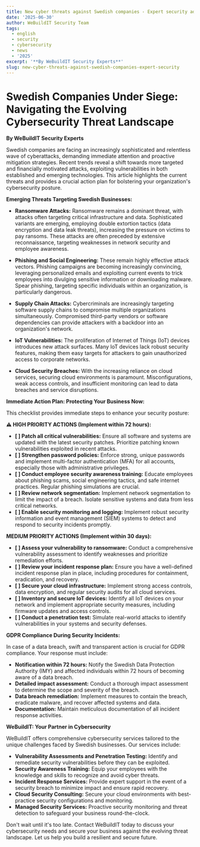 ```yaml
---
title: New cyber threats against Swedish companies - Expert security advice 2025
date: '2025-06-30'
author: WeBuildIT Security Team
tags:
  - english
  - security
  - cybersecurity
  - news
  - '2025'
excerpt: '**By WeBuildIT Security Experts**'
slug: new-cyber-threats-against-swedish-companies-expert-security
---
```

# Swedish Companies Under Siege: Navigating the Evolving Cybersecurity Threat Landscape

**By WeBuildIT Security Experts**

Swedish companies are facing an increasingly sophisticated and relentless wave of cyberattacks, demanding immediate attention and proactive mitigation strategies.  Recent trends reveal a shift towards more targeted and financially motivated attacks, exploiting vulnerabilities in both established and emerging technologies. This article highlights the current threats and provides a crucial action plan for bolstering your organization's cybersecurity posture.

**Emerging Threats Targeting Swedish Businesses:**

* **Ransomware Attacks:**  Ransomware remains a dominant threat, with attacks often targeting critical infrastructure and data.  Sophisticated variants are emerging, employing double extortion tactics (data encryption and data leak threats), increasing the pressure on victims to pay ransoms.  These attacks are often preceded by extensive reconnaissance, targeting weaknesses in network security and employee awareness.

* **Phishing and Social Engineering:**  These remain highly effective attack vectors.  Phishing campaigns are becoming increasingly convincing, leveraging personalized emails and exploiting current events to trick employees into divulging sensitive information or downloading malware.  Spear phishing, targeting specific individuals within an organization, is particularly dangerous.

* **Supply Chain Attacks:**  Cybercriminals are increasingly targeting software supply chains to compromise multiple organizations simultaneously.  Compromised third-party vendors or software dependencies can provide attackers with a backdoor into an organization's network.

* **IoT Vulnerabilities:** The proliferation of Internet of Things (IoT) devices introduces new attack surfaces.  Many IoT devices lack robust security features, making them easy targets for attackers to gain unauthorized access to corporate networks.

* **Cloud Security Breaches:** With the increasing reliance on cloud services, securing cloud environments is paramount.  Misconfigurations, weak access controls, and insufficient monitoring can lead to data breaches and service disruptions.


**Immediate Action Plan: Protecting Your Business Now:**

This checklist provides immediate steps to enhance your security posture:

**⚠️ HIGH PRIORITY ACTIONS (Implement within 72 hours):**

* **[ ] Patch all critical vulnerabilities:**  Ensure all software and systems are updated with the latest security patches.  Prioritize patching known vulnerabilities exploited in recent attacks.
* **[ ] Strengthen password policies:** Enforce strong, unique passwords and implement multi-factor authentication (MFA) for all accounts, especially those with administrative privileges.
* **[ ] Conduct employee security awareness training:**  Educate employees about phishing scams, social engineering tactics, and safe internet practices.  Regular phishing simulations are crucial.
* **[ ] Review network segmentation:**  Implement network segmentation to limit the impact of a breach.  Isolate sensitive systems and data from less critical networks.
* **[ ] Enable security monitoring and logging:**  Implement robust security information and event management (SIEM) systems to detect and respond to security incidents promptly.


**MEDIUM PRIORITY ACTIONS (Implement within 30 days):**

* **[ ] Assess your vulnerability to ransomware:**  Conduct a comprehensive vulnerability assessment to identify weaknesses and prioritize remediation efforts.
* **[ ] Review your incident response plan:** Ensure you have a well-defined incident response plan in place, including procedures for containment, eradication, and recovery.
* **[ ] Secure your cloud infrastructure:**  Implement strong access controls, data encryption, and regular security audits for all cloud services.
* **[ ] Inventory and secure IoT devices:** Identify all IoT devices on your network and implement appropriate security measures, including firmware updates and access controls.
* **[ ] Conduct a penetration test:**  Simulate real-world attacks to identify vulnerabilities in your systems and security defenses.


**GDPR Compliance During Security Incidents:**

In case of a data breach, swift and transparent action is crucial for GDPR compliance.  Your response must include:

* **Notification within 72 hours:**  Notify the Swedish Data Protection Authority (IMY) and affected individuals within 72 hours of becoming aware of a data breach.
* **Detailed impact assessment:** Conduct a thorough impact assessment to determine the scope and severity of the breach.
* **Data breach remediation:** Implement measures to contain the breach, eradicate malware, and recover affected systems and data.
* **Documentation:** Maintain meticulous documentation of all incident response activities.


**WeBuildIT: Your Partner in Cybersecurity**

WeBuildIT offers comprehensive cybersecurity services tailored to the unique challenges faced by Swedish businesses.  Our services include:

* **Vulnerability Assessments and Penetration Testing:** Identify and remediate security vulnerabilities before they can be exploited.
* **Security Awareness Training:** Equip your employees with the knowledge and skills to recognize and avoid cyber threats.
* **Incident Response Services:** Provide expert support in the event of a security breach to minimize impact and ensure rapid recovery.
* **Cloud Security Consulting:** Secure your cloud environments with best-practice security configurations and monitoring.
* **Managed Security Services:**  Proactive security monitoring and threat detection to safeguard your business round-the-clock.

Don't wait until it's too late.  Contact WeBuildIT today to discuss your cybersecurity needs and secure your business against the evolving threat landscape.  Let us help you build a resilient and secure future.
